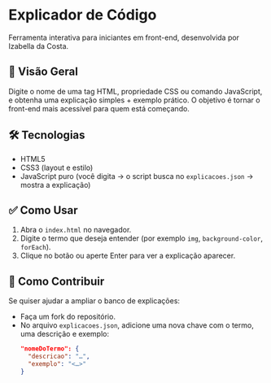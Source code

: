 # Explicador de Código  
 
Ferramenta interativa para iniciantes em front-end, desenvolvida por Izabella da Costa.  
 
## 🚀 Visão Geral  
Digite o nome de uma tag HTML, propriedade CSS ou comando JavaScript, e obtenha uma explicação simples + exemplo prático. O objetivo é tornar o front-end mais acessível para quem está começando.  
 
## 🛠️ Tecnologias  
- HTML5  
- CSS3 (layout e estilo)  
- JavaScript puro (você digita → o script busca no `explicacoes.json` → mostra a explicação)

  
 
## ✅ Como Usar  
1. Abra o `index.html` no navegador.  
2. Digite o termo que deseja entender (por exemplo `img`, `background-color`, `forEach`).  
3. Clique no botão ou aperte Enter para ver a explicação aparecer.  
 
## 📌 Como Contribuir  
Se quiser ajudar a ampliar o banco de explicações:  
- Faça um fork do repositório.  
- No arquivo `explicacoes.json`, adicione uma nova chave com o termo, uma descrição e exemplo:  
  ```json
  "nomeDoTermo": {
    "descricao": "…",
    "exemplo": "<…>"
  }
